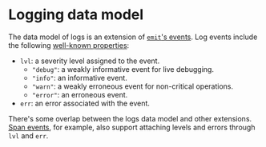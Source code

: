 # Logging data model

The data model of logs is an extension of [`emit`'s events](../../reference/events.md). Log events include the following [well-known properties](https://docs.rs/emit/1.4.0/emit/well_known/index.html):

- `lvl`: a severity level assigned to the event.
    - `"debug"`: a weakly informative event for live debugging.
    - `"info"`: an informative event.
    - `"warn"`: a weakly erroneous event for non-critical operations.
    - `"error"`: an erroneous event.
- `err`: an error associated with the event.

There's some overlap between the logs data model and other extensions. [Span events](../tracing.md), for example, also support attaching levels and errors through `lvl` and `err`.
